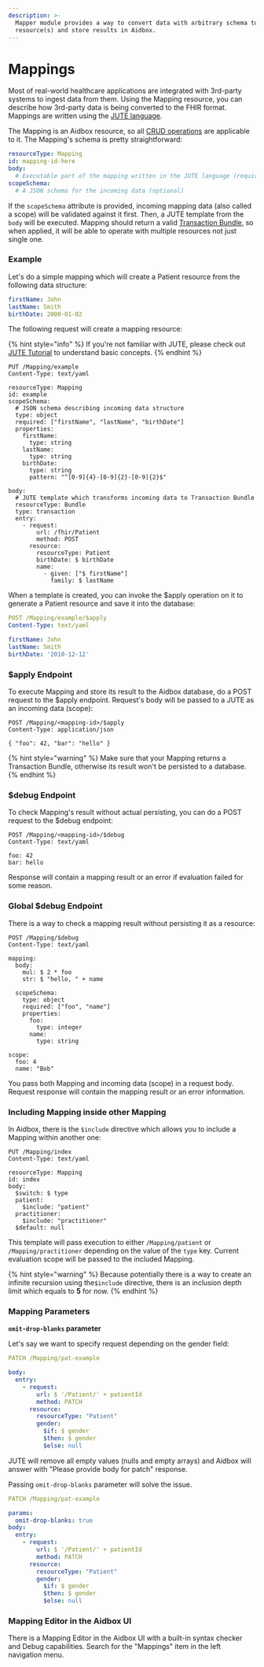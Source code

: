 ```yaml
---
description: >-
  Mapper module provides a way to convert data with arbitrary schema to FHIR
  resource(s) and store results in Aidbox.
---
```


# Mappings

Most of real-world healthcare applications are integrated with 3rd-party systems to ingest data from them. Using the Mapping resource, you can describe how 3rd-party data is being converted to the FHIR format. Mappings are written using the [JUTE language](https://github.com/HealthSamurai/jute.clj#introduction).

The Mapping is an Aidbox resource, so all [CRUD operations](../../api/rest-api/crud/README.md) are applicable to it. The Mapping's schema is pretty straightforward:

```yaml
resourceType: Mapping
id: mapping-id-here
body:
  # Executable part of the mapping written in the JUTE language (required)
scopeSchema:
  # A JSON schema for the incoming data (optional)
```

If the `scopeSchema` attribute is provided, incoming mapping data (also called a scope) will be validated against it first. Then, a JUTE template from the `body` will be executed. Mapping should return a valid [Transaction Bundle](../../api/batch-transaction.md), so when applied, it will be able to operate with multiple resources not just single one.

### Example

Let's do a simple mapping which will create a Patient resource from the following data structure:

```yaml
firstName: John
lastName: Smith
birthDate: 2000-01-02
```

The following request will create a mapping resource:

{% hint style="info" %}
If you're not familiar with JUTE, please check out [JUTE Tutorial](https://github.com/HealthSamurai/jute.clj#quickstart-tutorial) to understand basic concepts.
{% endhint %}

```http
PUT /Mapping/example
Content-Type: text/yaml

resourceType: Mapping
id: example
scopeSchema:
  # JSON schema describing incoming data structure
  type: object
  required: ["firstName", "lastName", "birthDate"]
  properties:
    firstName:
      type: string 
    lastName:
      type: string
    birthDate:
      type: string
      pattern: "^[0-9]{4}-[0-9]{2}-[0-9]{2}$"

body:
  # JUTE template which transforms incoming data to Transaction Bundle
  resourceType: Bundle
  type: transaction
  entry:
    - request:
        url: /fhir/Patient
        method: POST
      resource:
        resourceType: Patient
        birthDate: $ birthDate
        name:
          - given: ["$ firstName"]
            family: $ lastName

```

When a template is created, you can invoke the $apply operation on it to generate a Patient resource and save it into the database:

```yaml
POST /Mapping/example/$apply
Content-Type: text/yaml

firstName: John
lastName: Smith
birthDate: '2010-12-12'
```

### $apply Endpoint

To execute Mapping and store its result to the Aidbox database, do a POST request to the $apply endpoint. Request's body will be passed to a JUTE as an incoming data (scope):

```http
POST /Mapping/<mapping-id>/$apply
Content-Type: application/json

{ "foo": 42, "bar": "hello" }
```

{% hint style="warning" %}
Make sure that your Mapping returns a Transaction Bundle, otherwise its result won't be persisted to a database.
{% endhint %}

### $debug Endpoint

To check Mapping's result without actual persisting, you can do a POST request to the $debug endpoint:

```http
POST /Mapping/<mapping-id>/$debug
Content-Type: text/yaml

foo: 42
bar: hello
```

Response will contain a mapping result or an error if evaluation failed for some reason.

### Global $debug Endpoint

There is a way to check a mapping result without persisting it as a resource:

```http
POST /Mapping/$debug
Content-Type: text/yaml

mapping:
  body:
    mul: $ 2 * foo
    str: $ "hello, " + name
    
  scopeSchema:
    type: object
    required: ["foo", "name"]
    properties:
      foo:
        type: integer
      name:
        type: string
    
scope:
  foo: 4
  name: "Bob"
```

You pass both Mapping and incoming data (scope) in a request body. Request response will contain the mapping result or an error information.

### Including Mapping inside other Mapping

In Aidbox, there is the `$include` directive which allows you to include a Mapping within another one:

```
PUT /Mapping/index
Content-Type: text/yaml

resourceType: Mapping
id: index
body:
  $switch: $ type
  patient:
    $include: "patient"
  practitioner:
    $include: "practitioner"
  $default: null
```

This template will pass execution to either `/Mapping/patient` or `/Mapping/practitioner` depending on the value of the `type` key. Current evaluation scope will be passed to the included Mapping.

{% hint style="warning" %}
Because potentially there is a way to create an infinite recursion using the`$include` directive, there is an inclusion depth limit which equals to **5** for now.
{% endhint %}

### Mapping Parameters

**`omit-drop-blanks` parameter**

Let's say we want to specify request depending on the gender field:

```yaml
PATCH /Mapping/pat-example

body:
  entry:
    - request:
        url: $ '/Patient/' + patientId
        method: PATCH
      resource:
        resourceType: "Patient"
        gender:
          $if: $ gender
          $then: $ gender
          $else: null
```

JUTE will remove all empty values (nulls and empty arrays) and Aidbox will answer with "Please provide body for patch" response.

Passing `omit-drop-blanks` parameter will solve the issue.

```yaml
PATCH /Mapping/pat-example

params:
  omit-drop-blanks: true
body:
  entry:
    - request:
        url: $ '/Patient/' + patientId
        method: PATCH
      resource:
        resourceType: "Patient"
        gender:
          $if: $ gender
          $then: $ gender
          $else: null
```

### Mapping Editor in the Aidbox UI
There is a Mapping Editor in the Aidbox UI with a built-in syntax checker and Debug capabilities. Search for the "Mappings" item in the left navigation menu.
